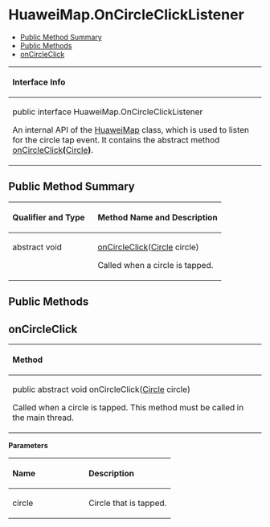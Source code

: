 # HuaweiMap.OnCircleClickListener<a name="EN-US_TOPIC_0000001099661084"></a>

-   [Public Method Summary](#section677532217276)
-   [Public Methods](#section2984195303520)
-   [onCircleClick](#section07842151362)


<a name="table3646mcpsimp"></a>
<table><thead align="left"><tr id="row3650mcpsimp"><th class="cellrowborder" valign="top" width="100%" id="mcps1.1.2.1.1"><p id="p3652mcpsimp"><a name="p3652mcpsimp"></a><a name="p3652mcpsimp"></a>Interface Info</p>
</th>
</tr>
</thead>
<tbody><tr id="row3653mcpsimp"><td class="cellrowborder" valign="top" width="100%" headers="mcps1.1.2.1.1 "><p id="p208951321142116"><a name="p208951321142116"></a><a name="p208951321142116"></a>public interface HuaweiMap.OnCircleClickListener</p>
<p id="p3655mcpsimp"><a name="p3655mcpsimp"></a><a name="p3655mcpsimp"></a>An internal API of the <a href="huaweimap.md">HuaweiMap</a> class, which is used to listen for the circle tap event. It contains the abstract method <a href="#section07842151362">onCircleClick</a><strong id="b184191722115510"><a name="b184191722115510"></a><a name="b184191722115510"></a>(</strong><a href="circle.md">Circle</a><strong id="b1143562465517"><a name="b1143562465517"></a><a name="b1143562465517"></a>)</strong>.</p>
</td>
</tr>
</tbody>
</table>

## Public Method Summary<a name="section677532217276"></a>

<a name="table3661mcpsimp"></a>
<table><thead align="left"><tr id="row3666mcpsimp"><th class="cellrowborder" valign="top" width="40%" id="mcps1.1.3.1.1"><p id="p3668mcpsimp"><a name="p3668mcpsimp"></a><a name="p3668mcpsimp"></a>Qualifier and Type</p>
</th>
<th class="cellrowborder" valign="top" width="60%" id="mcps1.1.3.1.2"><p id="p3670mcpsimp"><a name="p3670mcpsimp"></a><a name="p3670mcpsimp"></a>Method Name and Description</p>
</th>
</tr>
</thead>
<tbody><tr id="row3671mcpsimp"><td class="cellrowborder" valign="top" width="40%" headers="mcps1.1.3.1.1 "><p id="p3673mcpsimp"><a name="p3673mcpsimp"></a><a name="p3673mcpsimp"></a>abstract void</p>
</td>
<td class="cellrowborder" valign="top" width="60%" headers="mcps1.1.3.1.2 "><p id="p3675mcpsimp"><a name="p3675mcpsimp"></a><a name="p3675mcpsimp"></a><a href="#section07842151362">onCircleClick</a>(<a href="circle.md">Circle</a> circle)</p>
<p id="p194011249113"><a name="p194011249113"></a><a name="p194011249113"></a>Called when a circle is tapped.</p>
</td>
</tr>
</tbody>
</table>

## Public Methods<a name="section2984195303520"></a>

## onCircleClick<a name="section07842151362"></a>

<a name="table3678mcpsimp"></a>
<table><thead align="left"><tr id="row3682mcpsimp"><th class="cellrowborder" valign="top" width="100%" id="mcps1.1.2.1.1"><p id="p3684mcpsimp"><a name="p3684mcpsimp"></a><a name="p3684mcpsimp"></a>Method</p>
</th>
</tr>
</thead>
<tbody><tr id="row3685mcpsimp"><td class="cellrowborder" valign="top" width="100%" headers="mcps1.1.2.1.1 "><p id="p3687mcpsimp"><a name="p3687mcpsimp"></a><a name="p3687mcpsimp"></a>public abstract void onCircleClick(<a href="circle.md">Circle</a> circle)</p>
<p id="p9553124013612"><a name="p9553124013612"></a><a name="p9553124013612"></a>Called when a circle is tapped. This method must be called in the main thread.</p>
</td>
</tr>
</tbody>
</table>

**Parameters**

<a name="table3693mcpsimp"></a>
<table><thead align="left"><tr id="row3698mcpsimp"><th class="cellrowborder" valign="top" width="47%" id="mcps1.1.3.1.1"><p id="p3700mcpsimp"><a name="p3700mcpsimp"></a><a name="p3700mcpsimp"></a>Name</p>
</th>
<th class="cellrowborder" valign="top" width="53%" id="mcps1.1.3.1.2"><p id="p3702mcpsimp"><a name="p3702mcpsimp"></a><a name="p3702mcpsimp"></a>Description</p>
</th>
</tr>
</thead>
<tbody><tr id="row3703mcpsimp"><td class="cellrowborder" valign="top" width="47%" headers="mcps1.1.3.1.1 "><p id="p3705mcpsimp"><a name="p3705mcpsimp"></a><a name="p3705mcpsimp"></a>circle</p>
</td>
<td class="cellrowborder" valign="top" width="53%" headers="mcps1.1.3.1.2 "><p id="p3707mcpsimp"><a name="p3707mcpsimp"></a><a name="p3707mcpsimp"></a>Circle that is tapped.</p>
</td>
</tr>
</tbody>
</table>

